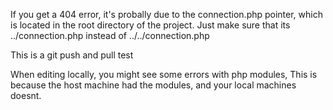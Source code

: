If you get a 404 error, it's probally due to the connection.php pointer, which is located in the root directory of the project. 
Just make sure that its ../connection.php instead of ../../connection.php


This is a git push and pull test

When editing locally, you might see some errors with php modules, This is because the host machine had the modules, and your local machines doesnt.
